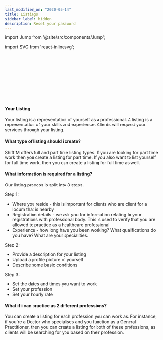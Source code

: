 ```yaml
---
last_modified_on: "2020-05-14"
title: Listings
sidebar_label: hidden
description: Reset your password
---
```


import Jump from '@site/src/components/Jump';

import SVG from 'react-inlinesvg';

<SVG src="/img/shutterstock_1503740510-min.svg" />

#### Your Listing
Your listing is a representation of yourself as a professional. A listing is a representation of your skills and experience.
Clients will request your services through your listing.

#### What type of listing should i create?
Shift'M offers full and part time listing types. If you are looking for part time work then you create a listing for part time. If you also want to list yourself for full time work, then you can create a listing for full time as well.

#### What information is required for a listing?
Our listing process is split into 3 steps.

Step 1:
* Where you reside - this is important for clients who are client for a locum that is nearby
* Registration details - we ask you for information relating to your registrations with professional body. This is used to verify that you are allowed to practice as a healthcare professional
* Experience - how long have you been working? What qualifications do you have? What are your specialities.

Step 2:
* Provide a description for your listing
* Upload a profile picture of yourself
* Describe some basic conditions

Step 3:
* Set the dates and times you want to work
* Set your profession
* Set your hourly rate


#### What if i can practice as 2 different professions?
You can create a listing for each profession you can work as. For instance, if you're a Doctor who specialises and you function as a General Practitioner, then you can create a listing for both of these professions, as clients will be searching for you based on their profession.
